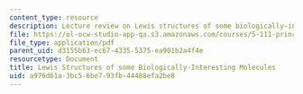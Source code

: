 ```yaml
---
content_type: resource
description: Lecture review on Lewis structures of some biologically-interesting molecules.
file: https://ol-ocw-studio-app-qa.s3.amazonaws.com/courses/5-111-principles-of-chemical-science-fall-2008/a976d61a3bc56be793fb44488efa2be8_bioex_lect11.pdf
file_type: application/pdf
parent_uid: d3155b63-ec67-4335-5375-ea901b2a4f4e
resourcetype: Document
title: Lewis Structures of some Biologically-Interesting Molecules
uid: a976d61a-3bc5-6be7-93fb-44488efa2be8
---
```

